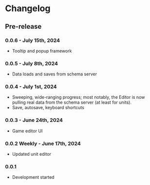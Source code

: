 # Changelog

## Pre-release
### 0.0.6 - July 15th, 2024
- Tooltip and popup framework
### 0.0.5 - July 8th, 2024
- Data loads and saves from schema server
### 0.0.4 - July 1st, 2024
- Sweeping, wide-ranging progress; most notably, the Editor is now pulling real data from the schema server (at least for units).
- Save, autosave, keyboard shortcuts
### 0.0.3 - June 24th, 2024
- Game editor UI
### 0.0.2 Weekly - June 17th, 2024
- Updated unit editor
### 0.0.1
- Development started
